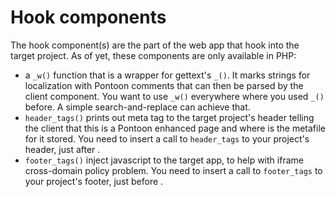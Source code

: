 Hook components
===============

The hook component(s) are the part of the web app that hook into the target project. As of yet, these components are only available in PHP:

* a `_w()` function that is a wrapper for gettext's `_()`. It marks strings for localization with Pontoon comments that can then be parsed by the client component. You want to use `_w()` everywhere where you used `_()` before. A simple search-and-replace can achieve that.
* `header_tags()` prints out meta tag to the target project's header telling the client that this is a Pontoon enhanced page and where is the metafile for it stored. You need to insert a call to `header_tags` to your project's header, just after <head>.
* `footer_tags()` inject javascript to the target app, to help with iframe cross-domain policy problem. You need to insert a call to `footer_tags` to your project's footer, just before </body>.
